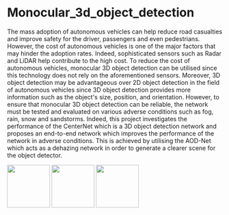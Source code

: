 # Monocular_3d_object_detection

 The mass adoption of autonomous vehicles can help reduce road casualties and improve safety for the driver, passengers and even pedestrians. However, the cost of autonomous vehicles is one of the major factors that may hinder the adoption rates. Indeed, sophisticated sensors such as Radar and LiDAR help contribute to the high cost. To reduce the cost of autonomous vehicles, monocular 3D object detection can be utilised since this technology does not rely on the aforementioned sensors. Moreover, 3D object detection may be advantageous over 2D object detection in the field of autonomous vehicles since 3D object detection provides more information such as the object's size, position, and orientation. However, to ensure that monocular 3D object detection can be reliable, the network must be tested and evaluated on various adverse conditions such as fog, rain, snow and sandstorms. Indeed, this project investigates the performance of the CenterNet which is a 3D object detection network and proposes an end-to-end network which improves the performance of the network in adverse conditions. This is achieved by utilising the AOD-Net which acts as a dehazing network in order to generate a clearer scene for the object detector.
 
<p float="left">
  <img src="/img1.png" width="100" />
  <img src="/img2.png" width="100" /> 
  <img src="/img3.png" width="100" />
</p>
